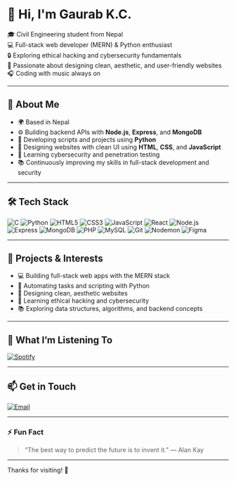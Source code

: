 # 👋 Hi, I'm Gaurab K.C.

🎓 Civil Engineering student from Nepal  
💻 Full-stack web developer (MERN) & Python enthusiast  
🔒 Exploring ethical hacking and cybersecurity fundamentals  
🎨 Passionate about designing clean, aesthetic, and user-friendly websites  
🎧 Coding with music always on  

---

## 🚀 About Me

- 🌍 Based in Nepal  
- ⚙️ Building backend APIs with **Node.js**, **Express**, and **MongoDB**  
- 🐍 Developing scripts and projects using **Python**  
- 🎨 Designing websites with clean UI using **HTML**, **CSS**, and **JavaScript**  
- 🔐 Learning cybersecurity and penetration testing  
- 📚 Continuously improving my skills in full-stack development and security  

---

## 🛠️ Tech Stack

![C](https://img.shields.io/badge/C-00599C?style=for-the-badge&logo=c&logoColor=white) 
![Python](https://img.shields.io/badge/Python-3776AB?style=for-the-badge&logo=python&logoColor=white) 
![HTML5](https://img.shields.io/badge/HTML5-E34F26?style=for-the-badge&logo=html5&logoColor=white) 
![CSS3](https://img.shields.io/badge/CSS3-1572B6?style=for-the-badge&logo=css3&logoColor=white) 
![JavaScript](https://img.shields.io/badge/JavaScript-F7DF1E?style=for-the-badge&logo=javascript&logoColor=black) 
![React](https://img.shields.io/badge/React-61DAFB?style=for-the-badge&logo=react&logoColor=black) 
![Node.js](https://img.shields.io/badge/Node.js-339933?style=for-the-badge&logo=node.js&logoColor=white) 
![Express](https://img.shields.io/badge/Express.js-000000?style=for-the-badge&logo=express&logoColor=white) 
![MongoDB](https://img.shields.io/badge/MongoDB-47A248?style=for-the-badge&logo=mongodb&logoColor=white) 
![PHP](https://img.shields.io/badge/PHP-777BB4?style=for-the-badge&logo=php&logoColor=white) 
![MySQL](https://img.shields.io/badge/MySQL-4479A1?style=for-the-badge&logo=mysql&logoColor=white) 
![Git](https://img.shields.io/badge/Git-F05032?style=for-the-badge&logo=git&logoColor=white)
![Nodemon](https://img.shields.io/badge/Nodemon-76D04B?style=for-the-badge&logo=nodemon&logoColor=white) 
![Figma](https://img.shields.io/badge/Figma-F24E1E?style=for-the-badge&logo=figma&logoColor=white)

---

## 🔭 Projects & Interests

- 💻 Building full-stack web apps with the MERN stack  
- 🐍 Automating tasks and scripting with Python  
- 🎨 Designing clean, aesthetic websites  
- 🔐 Learning ethical hacking and cybersecurity  
- 📚 Exploring data structures, algorithms, and backend concepts

---

## 🎵 What I’m Listening To

[![Spotify](https://img.shields.io/badge/Spotify-Listen-1DB954?style=flat&logo=spotify&logoColor=white)](https://open.spotify.com/user/317loy7bfunkf757hlholfswx35m?si=512bb22593684d44)

---

## 📫 Get in Touch

[![Email](https://img.shields.io/badge/Email-📧-D14836?style=for-the-badge&logo=gmail&logoColor=white)](mailto:gaurab.kc.a@gmail.com)

---

### ⚡ Fun Fact

> “The best way to predict the future is to invent it.” — Alan Kay

---

Thanks for visiting! 🚀

